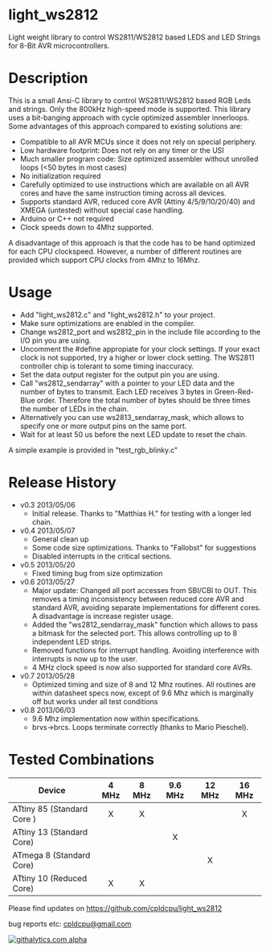 light_ws2812
============

Light weight library to control WS2811/WS2812 based LEDS and LED Strings for 8-Bit AVR microcontrollers.


Description
===========

This is a small Ansi-C library to control WS2811/WS2812 based RGB Leds and strings. Only the 800kHz
high-speed mode is supported. This library uses a bit-banging approach with cycle optimized assembler
innerloops. Some advantages of this approach compared to existing solutions are:

- Compatible to all AVR MCUs since it does not rely on special periphery.
- Low hardware footprint: Does not rely on any timer or the USI
- Much smaller program code: Size optimized assembler without unrolled loops (<50 bytes in most cases)
- No initialization required
- Carefully optimized to use instructions which are available on all AVR cores and have the same instruction timing across all devices.
- Supports standard AVR, reduced core AVR (Attiny 4/5/9/10/20/40) and XMEGA (untested) without special case handling.
- Arduino or C++ not required
- Clock speeds down to 4Mhz supported.

A disadvantage of this approach is that the code has to be hand optimized for each CPU clockspeed. 
However, a number of different routines are provided which support CPU clocks from 4Mhz to 16Mhz.

Usage
=====

- Add "light_ws2812.c" and "light_ws2812.h" to your project.
- Make sure optimizations are enabled in the compiler.
- Change ws2812_port and ws2812_pin in the include file according to the I/O pin you are using.
- Uncomment the #define appropiate for your clock settings. If your exact clock is not supported, 
  try a higher or lower clock setting. The WS2811 controller chip is tolerant to some timing inaccuracy.
- Set the data output register for the output pin you are using.
- Call "ws2812_sendarray" with a pointer to your LED data and the number of bytes to transmit.
  Each LED receives 3 bytes in Green-Red-Blue order. Therefore the total number of bytes should
  be three times the number of LEDs in the chain.
- Alternatively you can use ws2813_sendarray_mask, which allows to specify one or more output pins
  on the same port.
- Wait for at least 50 us before the next LED update to reset the chain.

A simple example is provided in "test_rgb_blinky.c"

Release History
================

- v0.3 2013/05/06 
	- Initial release. Thanks to "Matthias H." for testing with a longer led chain.
- v0.4 2013/05/07 
	- General clean up 
	- Some code size optimizations. Thanks to "Fallobst" for suggestions 
	- Disabled interrupts in the critical sections.
- v0.5 2013/05/20
	- Fixed timing bug from size optimization
- v0.6 2013/05/27
	- Major update: Changed all port accesses from SBI/CBI to OUT. This removes 
	a timing inconsistency between reduced core AVR and standard AVR, avoiding separate
	implementations for different cores. A disadvantage is increase register usage.
	- Added the "ws2812_sendarray_mask" function which allows to pass a bitmask for the
	 selected port. This allows controlling up to 8 independent LED strips.
	- Removed functions for interrupt handling. Avoiding interference with interrupts
	is now up to the user. 
	- 4 MHz clock speed is now also supported for standard core AVRs.
- v0.7 2013/05/28
	- Optimized timing and size of 8 and 12 Mhz routines. All routines are within 
	  datasheet specs now, except of 9.6 Mhz which is marginally off but works under
	  all test conditions	
- v0.8 2013/06/03
	- 9.6 Mhz implementation now within specifications.
	- brvs->brcs. Loops terminate correctly (thanks to Mario Pieschel).

 Tested Combinations
 ================

| Device             | 4 MHz  | 8 MHz  | 9.6 MHz | 12 MHz | 16 MHz |
| -------------       |:-------:| :-----: | :------: | :----:| :---:|
| ATtiny 85 (Standard Core )| X      |  X     |         |       |  X   | 
| ATtiny 13 (Standard Core)|        |        |    X    |       |     | 
| ATmega 8 (Standard Core)|        |        |         |   X    |     | 
| ATtiny 10 (Reduced Core)| X      |  X     |         |       |     | 

Please find updates on https://github.com/cpldcpu/light_ws2812

bug reports etc: cpldcpu@gmail.com

[![githalytics.com alpha](https://cruel-carlota.pagodabox.com/ca077646771bb9d7a3fa1c399ece0e32 "githalytics.com")](http://githalytics.com/cpldcpu/light_ws2812)





